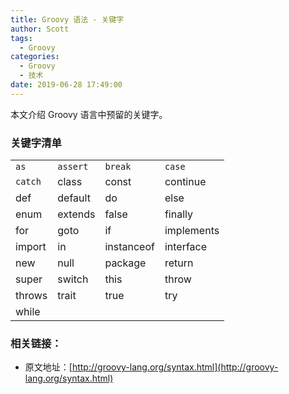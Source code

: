 ```yaml
---
title: Groovy 语法 - 关键字
author: Scott
tags:
  - Groovy
categories:
  - Groovy
  - 技术
date: 2019-06-28 17:49:00
---
```

本文介绍 Groovy 语言中预留的关键字。

<!--more-->

### 关键字清单

|||||
|---|---|---|---|
|`as`|`assert`|`break`|`case`|
|`catch`|class|const|continue|
|def|default|do|else|
|enum|extends|false|finally|
|for|goto|if|implements|
|import|in|instanceof|interface|
|new|null|package|return|
|super|switch|this|throw|
|throws|trait|true|try|
|while||||

### 相关链接：

- 原文地址：[http://groovy-lang.org/syntax.html](http://groovy-lang.org/syntax.html)